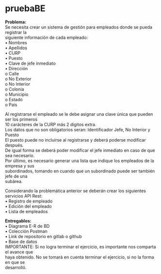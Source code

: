 # pruebaBE
**Problema:**  
Se necesita crear un sistema de gestión para empleados donde se pueda registrar la  
siguiente información de cada empleado:  
• Nombres  
• Apellidos  
• CURP  
• Puesto  
• Clave de jefe inmediato  
• Dirección  
o Calle  
o No Exterior  
o No Interior  
o Colonia  
o Municipio  
o Estado  
o Pais  

Al registrarse el empleado se le debe asignar una clave única que pueden ser los primeros  
10 carácteres de la CURP más 2 digitos extra.  
Los datos que no son obligatorios seran: Identificador Jefe, No Interior y Puesto  
El puesto puede no incluirse al registrarse y deberá poderse modificar después.  
De igual forma se deberá poder modificar el jefe inmediato en caso de que sea necesario.  
Por último, es necesario generar una lista que indique los empleados de la empresa y sus  
subordinados, tomando en cuando que un subordinado puede ser también jefe de una  
subárea.      

  
Considerando la problemática anterior se deberán crear los siguientes servicios API Rest:  
• Registro de empleado  
• Edición del empleado  
• Lista de empleados      

  
**Entregables:**  
• Diagrama E-R de BD  
• Colección Postman  
• Link de repositorio en gitlab o github  
• Base de datos  
IMPORTANTE: Si no logra terminar el ejercicio, es importante nos comparta el avance que  
haya obtenido. No se tomará en cuenta terminar el ejercicio, si no la forma en que se  
desarrolló.  
